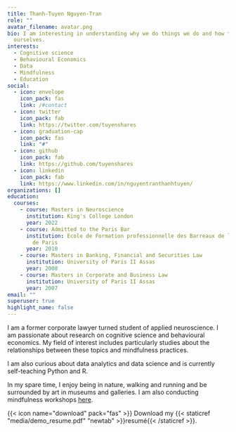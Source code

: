 ```yaml
---
title: Thanh-Tuyen Nguyen-Tran
role: ""
avatar_filename: avatar.png
bio: I am interesting in understanding why we do things we do and how to improve
  ourselves.
interests:
  - Cognitive science
  - Behavioural Economics
  - Data
  - Mindfulness
  - Education
social:
  - icon: envelope
    icon_pack: fas
    link: /#contact
  - icon: twitter
    icon_pack: fab
    link: https://twitter.com/tuyenshares
  - icon: graduation-cap
    icon_pack: fas
    link: "#"
  - icon: github
    icon_pack: fab
    link: https://github.com/tuyenshares
  - icon: linkedin
    icon_pack: fab
    link: https://www.linkedin.com/in/nguyentranthanhtuyen/
organizations: []
education:
  courses:
    - course: Masters in Neuroscience
      institution: King's College London
      year: 2022
    - course: Admitted to the Paris Bar
      institution: Ecole de Formation professionnelle des Barreaux de la cour d'appel
        de Paris
      year: 2010
    - course: Masters in Banking, Financial and Securities Law
      institution: University of Paris II Assas
      year: 2008
    - course: Masters in Corporate and Business Law
      institution: University of Paris II Assas
      year: 2007
email: ""
superuser: true
highlight_name: false
---
```

[](https://prosoke.com/)I am a former corporate lawyer turned student of applied neuroscience. I am passionate about research on cognitive science and behavioural economics. My field of interest includes particularly studies about the relationships between these topics and mindfulness practices.  

I am also curious about data analytics and data science and is currently self-teaching Python and R. 

In my spare time, I enjoy being in nature, walking and running and be surrounded by art in museums and galleries. I am also conducting mindfulness workshops [here](https://prosoke.com/).

{{< icon name="download" pack="fas" >}} Download my {{< staticref "media/demo_resume.pdf" "newtab" >}}resumé{{< /staticref >}}.